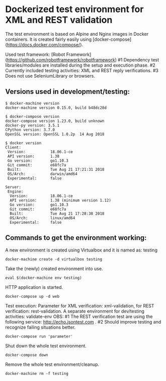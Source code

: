 # Dockerized test environment for XML and REST validation

The test environment is based on Alpine and Nginx images in Docker containers.
It is created fairly easily using [docker-compose] (https://docs.docker.com/compose/).

Used test framework: [Robot Framework] (https://github.com/robotframework/robotframework)
#1 Dependency test libraries/modules are installed during the setup and execution phase.
#2 Currently included testing activities: XML and REST reply verifications.
#3 Does not use SeleniumLibrary or browsers.

## Versions used in development/testing:
```
$ docker-machine version
docker-machine version 0.15.0, build b48dc28d

$ docker-compose version
docker-compose version 1.23.0, build unknown
docker-py version: 3.5.1
CPython version: 3.7.0
OpenSSL version: OpenSSL 1.0.2p  14 Aug 2018

$ docker version
Client:
 Version:           18.06.1-ce
 API version:       1.38
 Go version:        go1.10.3
 Git commit:        e68fc7a
 Built:             Tue Aug 21 17:21:31 2018
 OS/Arch:           darwin/amd64
 Experimental:      false

Server:
 Engine:
  Version:          18.06.1-ce
  API version:      1.38 (minimum version 1.12)
  Go version:       go1.10.3
  Git commit:       e68fc7a
  Built:            Tue Aug 21 17:28:38 2018
  OS/Arch:          linux/amd64
  Experimental:     false
```

## Commands to get the environment working:

A new environment is created using Virtualbox and it is named as: testing 
```
docker-machine create -d virtualbox testing
```

Take the (newly) created environment into use.
```
eval $(docker-machine env testing)
```

HTTP application is started.
```
docker-compose up -d web
```

Test execution: Parameter for XML verification: xml-validation, for REST verification: rest-validation. A separate environment for dev/testing activities: validate-env
OBS: #1 The REST verification test are using the following service: http://echo.jsontest.com . #2 Should improve testing and recognize failing situations better.
```
docker-compose run 'parameter'
```

Shut down the whole test environment.
```
docker-compose down
```

Remove the whole test environment/cleanup.
```
docker-machine rm -f testing
```
